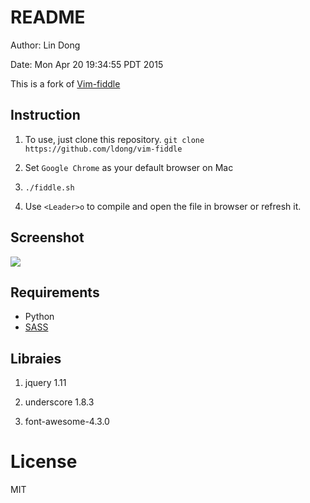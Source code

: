 # README

Author: Lin Dong

Date: Mon Apr 20 19:34:55 PDT 2015

This is a fork of [Vim-fiddle](https://github.com/mharju/vim-fiddle)

## Instruction

1. To use, just clone this repository. `git clone https://github.com/ldong/vim-fiddle`

2. Set `Google Chrome` as your default browser on Mac

3. `./fiddle.sh`

4. Use `<Leader>o` to compile and open the file in browser or refresh it.

## Screenshot

![](http://play.taiste.fi/stuf/vim-fiddle.png)

## Requirements

* Python
* [SASS](http://sass-lang.com/)

## Libraies

1. jquery 1.11

2. underscore 1.8.3

3. font-awesome-4.3.0

# License
MIT
